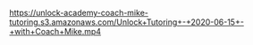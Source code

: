 https://unlock-academy-coach-mike-tutoring.s3.amazonaws.com/Unlock+Tutoring+-+2020-06-15+-+with+Coach+Mike.mp4